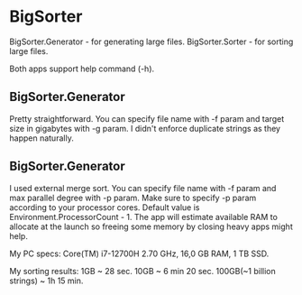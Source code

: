 # BigSorter

BigSorter.Generator - for generating large files.
BigSorter.Sorter - for sorting large files.

Both apps support help command (-h).

## BigSorter.Generator
Pretty straightforward. You can specify file name with -f param and target size in gigabytes with -g param.
I didn't enforce duplicate strings as they happen naturally.

## BigSorter.Generator
I used external merge sort. You can specify file name with -f param and max parallel degree with -p param.
Make sure to specify -p param according to your processor cores. Default value is Environment.ProcessorCount - 1.
The app will estimate available RAM to allocate at the launch so freeing some memory by closing heavy apps might help.

My PC specs: 
Core(TM) i7-12700H 2.70 GHz, 16,0 GB RAM, 1 TB SSD.

My sorting results:
1GB ~ 28 sec.
10GB ~ 6 min 20 sec.
100GB(~1 billion strings) ~ 1h 15 min.
